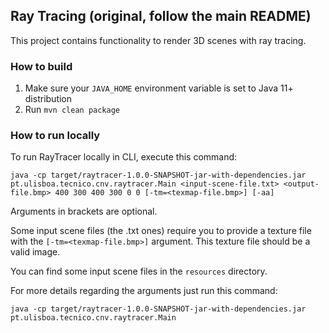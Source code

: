 ## Ray Tracing (original, follow the main README)

This project contains functionality to render 3D scenes with ray tracing.

### How to build

1. Make sure your `JAVA_HOME` environment variable is set to Java 11+ distribution
2. Run `mvn clean package`

### How to run locally

To run RayTracer locally in CLI, execute this command:

```
java -cp target/raytracer-1.0.0-SNAPSHOT-jar-with-dependencies.jar pt.ulisboa.tecnico.cnv.raytracer.Main <input-scene-file.txt> <output-file.bmp> 400 300 400 300 0 0 [-tm=<texmap-file.bmp>] [-aa]
```

Arguments in brackets are optional.

Some input scene files (the .txt ones) require you to provide a texture file with the `[-tm=<texmap-file.bmp>]` argument. This texture file should be a valid image.

You can find some input scene files in the `resources` directory.

For more details regarding the arguments just run this command:

```
java -cp target/raytracer-1.0.0-SNAPSHOT-jar-with-dependencies.jar pt.ulisboa.tecnico.cnv.raytracer.Main
```
